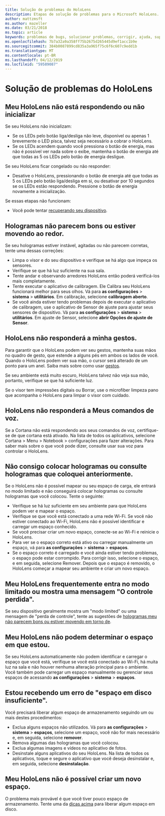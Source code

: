 ```yaml
---
title: Solução de problemas do HoloLens
description: Etapas de solução de problemas para o Microsoft HoloLens.
author: mattzmsft
ms.author: mazeller
ms.date: 03/21/2018
ms.topic: article
keywords: problemas de bugs, solucionar problemas, corrigir, ajuda, suporte, HoloLens
ms.openlocfilehash: 7b7a32a9a358ff75b2675d265445d9ef1acc1b9e
ms.sourcegitcommit: 384b0087899cd835a3a965f75c6f6c607c9edd1b
ms.translationtype: MT
ms.contentlocale: pt-BR
ms.lasthandoff: 04/12/2019
ms.locfileid: "59589087"
---
```

# <a name="hololens-troubleshooting"></a>Solução de problemas do HoloLens

## <a name="my-hololens-is-unresponsive-or-wont-boot"></a>Meu HoloLens não está respondendo ou não inicializar

Se seu HoloLens não inicializam:
* Se os LEDs pelo botão liga/desliga não leve, disponível ou apenas 1 brevemente o LED pisca, talvez seja necessário a cobrar o HoloLens.
* Se os LEDs acendem quando você pressiona o botão de energia, mas não é possível ver nada sobre o exibe, mantenha o botão de energia até que todas as 5 os LEDs pelo botão de energia desligue.

Se seu HoloLens ficar congelado ou não responder:
* Desative o HoloLens, pressionando o botão de energia até que todas as 5 os LEDs pelo botão liga/desliga em si, ou desativar por 10 segundos se os LEDs estão respondendo. Pressione o botão de energia novamente a inicialização.

Se essas etapas não funcionam:
* Você pode tentar [recuperando seu dispositivo](reset-or-recover-your-hololens.md).

## <a name="holograms-dont-look-good-or-are-moving-around"></a>Hologramas não parecem bons ou estiver movendo ao redor.

Se seu hologramas estiver instável, agitadas ou não parecem corretas, tente uma dessas correções:
* Limpa o visor e do seu dispositivo e verifique se há algo que impeça os sensores.
* Verifique se que há luz suficiente na sua sala.
* Tente andar e observando arredores HoloLens então poderá verificá-los mais completamente.
* Tente executar o aplicativo de calibragem. Ele Calibra seu HoloLens funcionará melhor para seus olhos. Vá para **as configurações** > **sistema** > **utilitários**. Em calibração, selecione **calibragem aberto**.
* Se você ainda estiver tendo problemas depois de executar o aplicativo de calibragem, use o aplicativo de Sensor de ajuste para ajustar seus sensores de dispositivo. Vá para **as configurações** > **sistema** > **utilitários**. Em ajuste de Sensor, selecione **abrir Opções de ajuste de Sensor**.

## <a name="hololens-doesnt-respond-to-my-gestures"></a>HoloLens não responderá a minha gestos.

Para garantir que o HoloLens podem ver seu gestos, mantenha suas mãos no quadro de gesto, que estende a alguns pés em ambos os lados de você. Quando o HoloLens podem ver sua mão, o cursor será alterado de um ponto para um anel. Saiba mais sobre como usar [gestos](gestures.md).

Se seu ambiente está muito escuro, HoloLens talvez não veja sua mão, portanto, verifique se que há suficiente luz.

Se o visor tem impressões digitais ou Borrar, use o microfiber limpeza pano que acompanha o HoloLens para limpar o visor com cuidado.

## <a name="hololens-doesnt-respond-to-my-voice-commands"></a>HoloLens não responderá a Meus comandos de voz.

Se a Cortana não está respondendo aos seus comandos de voz, certifique-se de que cortana está ativado. Na lista de todos os aplicativos, selecione Cortana > Menu > Notebook > configurações para fazer alterações. Para saber mais sobre o que você pode dizer, consulte usar sua voz para controlar o HoloLens.

## <a name="i-cant-place-holograms-or-see-holograms-i-previously-placed"></a>Não consigo colocar hologramas ou consulte hologramas que coloquei anteriormente.

Se o HoloLens não é possível mapear ou seu espaço de carga, ele entrará no modo limitado e não conseguirá colocar hologramas ou consulte hologramas que você colocou. Tente o seguinte:
* Verifique se há luz suficiente em seu ambiente para que HoloLens podem ver e mapear o espaço.
* Verifique se que você está conectado a uma rede Wi-Fi. Se você não estiver conectado ao Wi-Fi, HoloLens não é possível identificar e carregar um espaço conhecido.
* Se você precisar criar um novo espaço, conecte-se ao Wi-Fi e reinicie o HoloLens.
* Para ver se o espaço correto está ativo ou carregar manualmente um espaço, vá para **as configurações** > **sistema** > **espaços**.
* Se o espaço correto é carregado e você ainda estiver tendo problemas, o espaço pode estar corrompido. Para corrigir isso, selecione o espaço, e em seguida, selecione Remover. Depois que o espaço é removido, o HoloLens começar a mapear seu ambiente e criar um novo espaço.

## <a name="my-hololens-frequently-enters-limited-mode-or-shows-a-tracking-lost-message"></a>Meu HoloLens frequentemente entra no modo limitado ou mostra uma mensagem "O controle perdida".

Se seu dispositivo geralmente mostra um "modo limited" ou uma mensagem de "perda de controle", tente as sugestões de [hologramas meu não parecem bons ou estiver movendo em torno de](#holograms-dont-look-good-or-are-moving-around).

## <a name="my-hololens-cant-tell-what-space-im-in"></a>Meu HoloLens não podem determinar o espaço em que estou.

Se seu HoloLens automaticamente não podem identificar e carregar o espaço que você está, verifique se você está conectado ao Wi-Fi, há muita luz na sala e não houver nenhuma alteração principal para o ambiente. Você também pode carregar um espaço manualmente ou gerenciar seus espaços de acessando **as configurações** > **sistema** > **espaços**.

## <a name="im-getting-a-low-disk-space-error"></a>Estou recebendo um erro de "espaço em disco insuficiente".

Você precisará liberar algum espaço de armazenamento seguindo um ou mais destes procedimentos:
* Exclua alguns espaços não utilizados. Vá para **as configurações** > **sistema** > **espaços**, selecione um espaço, você não for mais necessário e, em seguida, selecione **remover**.
* Remova algumas das hologramas que você colocou.
* Exclua algumas imagens e vídeos no aplicativo de fotos.
* Desinstale alguns aplicativos do seu HoloLens. Na lista de todos os aplicativos, toque e segure o aplicativo que você deseja desinstalar e, em seguida, selecione **desinstalação**.

## <a name="my-hololens-cant-create-a-new-space"></a>Meu HoloLens não é possível criar um novo espaço.

O problema mais provável é que você tiver pouco espaço de armazenamento. Tente uma da [dicas acima](#im-getting-a-low-disk-space-error) para liberar algum espaço em disco.
